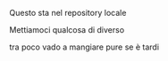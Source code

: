 Questo sta nel repository locale

Mettiamoci qualcosa di diverso

tra poco vado a mangiare pure se è tardi
